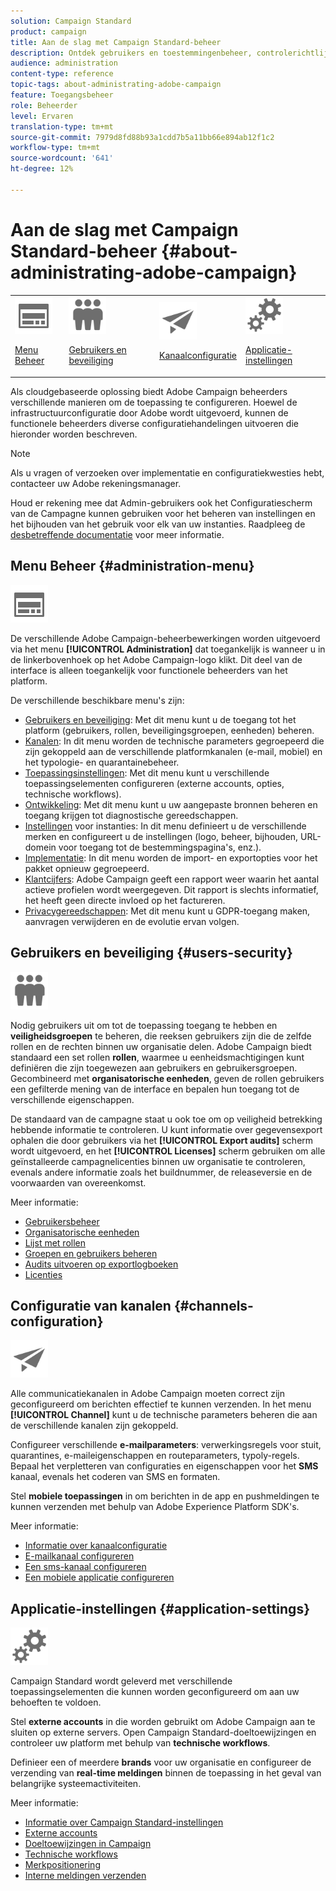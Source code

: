 ```yaml
---
solution: Campaign Standard
product: campaign
title: Aan de slag met Campaign Standard-beheer
description: Ontdek gebruikers en toestemmingenbeheer, controlerichtlijnen, kanaal-specifieke configuraties en toepassingsmontagerichtlijnen.
audience: administration
content-type: reference
topic-tags: about-administrating-adobe-campaign
feature: Toegangsbeheer
role: Beheerder
level: Ervaren
translation-type: tm+mt
source-git-commit: 7979d8fd88b93a1cdd7b5a11bb66e894ab12f1c2
workflow-type: tm+mt
source-wordcount: '641'
ht-degree: 12%

---
```



# Aan de slag met Campaign Standard-beheer {#about-administrating-adobe-campaign}

<table>
<tr><td><img src="assets/do-not-localize/icon_menu.svg" width="60px"><p><a href="#administration-menu">Menu Beheer</a></p></td>
<td><img src="assets/do-not-localize/icon_users.svg" width="60px"><p><a href="#users-security">Gebruikers en beveiliging</a></p></td>
<td><img src="assets/do-not-localize/icon_channels.svg" width="60px"><p><a href="#channels-configuration">Kanaalconfiguratie</a></p></td>
<td><img src="assets/do-not-localize/icon_settings.svg" width="60px"><p><a href="#application-settings">Applicatie-instellingen</a></p></td></tr>
</table>

Als cloudgebaseerde oplossing biedt Adobe Campaign beheerders verschillende manieren om de toepassing te configureren. Hoewel de infrastructuurconfiguratie door Adobe wordt uitgevoerd, kunnen de functionele beheerders diverse configuratiehandelingen uitvoeren die hieronder worden beschreven.

>[!NOTE]
>
>Als u vragen of verzoeken over implementatie en configuratiekwesties hebt, contacteer uw Adobe rekeningsmanager.

Houd er rekening mee dat Admin-gebruikers ook het Configuratiescherm van de Campagne kunnen gebruiken voor het beheren van instellingen en het bijhouden van het gebruik voor elk van uw instanties. Raadpleeg de [desbetreffende documentatie](https://experienceleague.adobe.com/docs/control-panel/using/control-panel-home.html) voor meer informatie.

## Menu Beheer {#administration-menu}

<img src="assets/do-not-localize/icon_menu.svg" width="60px">

De verschillende Adobe Campaign-beheerbewerkingen worden uitgevoerd via het menu **[!UICONTROL Administration]** dat toegankelijk is wanneer u in de linkerbovenhoek op het Adobe Campaign-logo klikt. Dit deel van de interface is alleen toegankelijk voor functionele beheerders van het platform.

De verschillende beschikbare menu&#39;s zijn:

* [Gebruikers en beveiliging](../../administration/using/about-access-management.md): Met dit menu kunt u de toegang tot het platform (gebruikers, rollen, beveiligingsgroepen, eenheden) beheren.
* [Kanalen](../../administration/using/about-channel-configuration.md): In dit menu worden de technische parameters gegroepeerd die zijn gekoppeld aan de verschillende platformkanalen (e-mail, mobiel) en het typologie- en quarantainebeheer.
* [Toepassingsinstellingen](../../administration/using/external-accounts.md): Met dit menu kunt u verschillende toepassingselementen configureren (externe accounts, opties, technische workflows).
* [Ontwikkeling](../../developing/using/data-model-concepts.md): Met dit menu kunt u uw aangepaste bronnen beheren en toegang krijgen tot diagnostische gereedschappen.
* [Instellingen](../../administration/using/branding.md) voor instanties: In dit menu definieert u de verschillende merken en configureert u de instellingen (logo, beheer, bijhouden, URL-domein voor toegang tot de bestemmingspagina&#39;s, enz.).
* [Implementatie](../../automating/using/managing-packages.md): In dit menu worden de import- en exportopties voor het pakket opnieuw gegroepeerd.
* [Klantcijfers](../../audiences/using/active-profiles.md): Adobe Campaign geeft een rapport weer waarin het aantal actieve profielen wordt weergegeven. Dit rapport is slechts informatief, het heeft geen directe invloed op het factureren.
* [Privacygereedschappen](../../start/using/privacy-management.md): Met dit menu kunt u GDPR-toegang maken, aanvragen verwijderen en de evolutie ervan volgen.

## Gebruikers en beveiliging {#users-security}

<img src="assets/do-not-localize/icon_users.svg"  width="60px">

Nodig gebruikers uit om tot de toepassing toegang te hebben en **veiligheidsgroepen** te beheren, die reeksen gebruikers zijn die de zelfde rollen en de rechten binnen uw organisatie delen. Adobe Campaign biedt standaard een set rollen **rollen**, waarmee u eenheidsmachtigingen kunt definiëren die zijn toegewezen aan gebruikers en gebruikersgroepen. Gecombineerd met **organisatorische eenheden**, geven de rollen gebruikers een gefilterde mening van de interface en bepalen hun toegang tot de verschillende eigenschappen.

De standaard van de campagne staat u ook toe om op veiligheid betrekking hebbende informatie te controleren. U kunt informatie over gegevensexport ophalen die door gebruikers via het **[!UICONTROL Export audits]** scherm wordt uitgevoerd, en het **[!UICONTROL Licenses]** scherm gebruiken om alle geïnstalleerde campagnelicenties binnen uw organisatie te controleren, evenals andere informatie zoals het buildnummer, de releaseversie en de voorwaarden van overeenkomst.

Meer informatie:

* [Gebruikersbeheer](../../administration/using/users-management.md)
* [Organisatorische eenheden](../../administration/using/organizational-units.md)
* [Lijst met rollen](../../administration/using/list-of-roles.md)
* [Groepen en gebruikers beheren](../../administration/using/managing-groups-and-users.md)
* [Audits uitvoeren op exportlogboeken](../../administration/using/auditing-export-logs.md)
* [Licenties](../../administration/using/licenses.md)

## Configuratie van kanalen {#channels-configuration}

<img src="assets/do-not-localize/icon_channels.svg" width="60px">

Alle communicatiekanalen in Adobe Campaign moeten correct zijn geconfigureerd om berichten effectief te kunnen verzenden. In het menu **[!UICONTROL Channel]** kunt u de technische parameters beheren die aan de verschillende kanalen zijn gekoppeld.

Configureer verschillende **e-mailparameters**: verwerkingsregels voor stuit, quarantines, e-maileigenschappen en routeparameters, typoly-regels. Bepaal het verpletteren van configuraties en eigenschappen voor het **SMS** kanaal, evenals het coderen van SMS en formaten.

Stel **mobiele toepassingen** in om berichten in de app en pushmeldingen te kunnen verzenden met behulp van Adobe Experience Platform SDK&#39;s.

Meer informatie:

* [Informatie over kanaalconfiguratie](../../administration/using/about-channel-configuration.md)
* [E-mailkanaal configureren](../../administration/using/configuring-email-channel.md)
* [Een sms-kanaal configureren](../../administration/using/configuring-sms-channel.md)
* [Een mobiele applicatie configureren](../../administration/using/configuring-a-mobile-application.md)

## Applicatie-instellingen {#application-settings}

<img src="assets/do-not-localize/icon_settings.svg" width="60px">

Campaign Standard wordt geleverd met verschillende toepassingselementen die kunnen worden geconfigureerd om aan uw behoeften te voldoen.

Stel **externe accounts** in die worden gebruikt om Adobe Campaign aan te sluiten op externe servers. Open Campaign Standard-doeltoewijzingen en controleer uw platform met behulp van **technische workflows**.

Definieer een of meerdere **brands** voor uw organisatie en configureer de verzending van **real-time meldingen** binnen de toepassing in het geval van belangrijke systeemactiviteiten.

Meer informatie:

* [Informatie over Campaign Standard-instellingen](../../administration/using/about-campaign-standard-settings.md)
* [Externe accounts](../../administration/using/external-accounts.md)
* [Doeltoewijzingen in Campaign](../../administration/using/target-mappings-in-campaign.md)
* [Technische workflows](../../administration/using/technical-workflows.md)
* [Merkpositionering](../../administration/using/branding.md)
* [Interne meldingen verzenden](../../administration/using/sending-internal-notifications.md)
